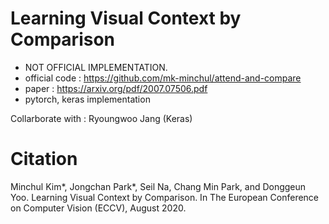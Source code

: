 # Learning Visual Context by Comparison
* NOT OFFICIAL IMPLEMENTATION.
* official code : https://github.com/mk-minchul/attend-and-compare
* paper : https://arxiv.org/pdf/2007.07506.pdf 
* pytorch, keras implementation

Collarborate with : Ryoungwoo Jang (Keras)

# Citation
Minchul Kim*, Jongchan Park*, Seil Na, Chang Min Park, and Donggeun Yoo. Learning Visual Context by Comparison. In The European Conference on Computer Vision (ECCV), August 2020.
